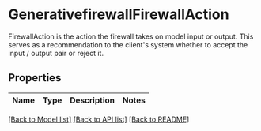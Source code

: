 # GenerativefirewallFirewallAction

FirewallAction is the action the firewall takes on model input or output. This serves as a recommendation to the client's system whether to accept the input / output pair or reject it.

## Properties

Name | Type | Description | Notes
------------ | ------------- | ------------- | -------------

[[Back to Model list]](../README.md#documentation-for-models) [[Back to API list]](../README.md#documentation-for-api-endpoints) [[Back to README]](../README.md)

